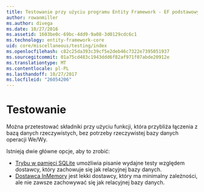 ```yaml
---
title: Testowanie przy użyciu programu Entity Framework - EF podstawowych składników
author: rowanmiller
ms.author: divega
ms.date: 10/27/2016
ms.assetid: 1603be0c-69bc-4dd9-9a08-3d0129cdc6c1
ms.technology: entity-framework-core
uid: core/miscellaneous/testing/index
ms.openlocfilehash: c82c25da393c39cf5e2deb46c7322e7395051937
ms.sourcegitcommit: 01a75cd483c1943ddd6f82af971f07abde20912e
ms.translationtype: MT
ms.contentlocale: pl-PL
ms.lasthandoff: 10/27/2017
ms.locfileid: "26054206"
---
```

# <a name="testing"></a>Testowanie

Można przetestować składniki przy użyciu funkcji, która przybliża łączenia z bazą danych rzeczywistych, bez potrzeby rzeczywistej bazy danych operacji We/Wy.

Istnieją dwie główne opcje, aby to zrobić:
 * [Trybu w pamięci SQLite](sqlite.md) umożliwia pisanie wydajne testy względem dostawcy, który zachowuje się jak relacyjnej bazy danych.
 * [Dostawca InMemory](in-memory.md) jest lekki dostawcy, który ma minimalny zależności, ale nie zawsze zachowywać się jak relacyjnej bazy danych.
